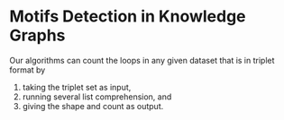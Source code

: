 # Motifs Detection in Knowledge Graphs 

Our algorithms can count the loops in any given dataset that is in triplet format by 
1) taking the triplet set as input, 
2) running several list comprehension, and 
3) giving the shape and count as output. 
